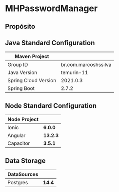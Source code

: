 # MHPasswordManager

## Propósito


## Java Standard Configuration
| Maven Project        |                      |
|----------------------|----------------------|
| Group ID             | br.com.marcoshssilva |
| Java Version         | temurin-11           |
| Spring Cloud Version | 2021.0.3             |
| Spring Boot          | 2.7.2                |

## Node Standard Configuration
| Node Project |            |
|--------------|------------|
| Ionic        | **6.0.0**  |
| Angular      | **13.2.3** |
| Capacitor    | **3.5.1**  |

## Data Storage
| DataSources |          |
|-------------|----------|
| Postgres    | **14.4** |